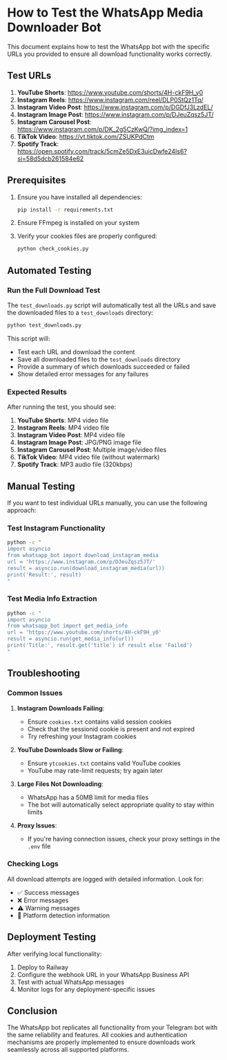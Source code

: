 # How to Test the WhatsApp Media Downloader Bot

This document explains how to test the WhatsApp bot with the specific URLs you provided to ensure all download functionality works correctly.

## Test URLs

1. **YouTube Shorts**: https://www.youtube.com/shorts/4H-ckF9H_y0
2. **Instagram Reels**: https://www.instagram.com/reel/DLP0StQz1Tq/
3. **Instagram Video Post**: https://www.instagram.com/p/DGDfJ3LzdEL/
4. **Instagram Image Post**: https://www.instagram.com/p/DJeuZqsz5JT/
5. **Instagram Carousel Post**: https://www.instagram.com/p/DK_2g5CzKwQ/?img_index=1
6. **TikTok Video**: https://vt.tiktok.com/ZSUKPdCtm
7. **Spotify Track**: https://open.spotify.com/track/5cmZe5DxE3uicDwfe24ls6?si=58d5dcb261584e62

## Prerequisites

1. Ensure you have installed all dependencies:
   ```bash
   pip install -r requirements.txt
   ```

2. Ensure FFmpeg is installed on your system

3. Verify your cookies files are properly configured:
   ```bash
   python check_cookies.py
   ```

## Automated Testing

### Run the Full Download Test

The `test_downloads.py` script will automatically test all the URLs and save the downloaded files to a `test_downloads` directory:

```bash
python test_downloads.py
```

This script will:
- Test each URL and download the content
- Save all downloaded files to the `test_downloads` directory
- Provide a summary of which downloads succeeded or failed
- Show detailed error messages for any failures

### Expected Results

After running the test, you should see:

1. **YouTube Shorts**: MP4 video file
2. **Instagram Reels**: MP4 video file
3. **Instagram Video Post**: MP4 video file
4. **Instagram Image Post**: JPG/PNG image file
5. **Instagram Carousel Post**: Multiple image/video files
6. **TikTok Video**: MP4 video file (without watermark)
7. **Spotify Track**: MP3 audio file (320kbps)

## Manual Testing

If you want to test individual URLs manually, you can use the following approach:

### Test Instagram Functionality

```bash
python -c "
import asyncio
from whatsapp_bot import download_instagram_media
url = 'https://www.instagram.com/p/DJeuZqsz5JT/'
result = asyncio.run(download_instagram_media(url))
print('Result:', result)
"
```

### Test Media Info Extraction

```bash
python -c "
import asyncio
from whatsapp_bot import get_media_info
url = 'https://www.youtube.com/shorts/4H-ckF9H_y0'
result = asyncio.run(get_media_info(url))
print('Title:', result.get('title') if result else 'Failed')
"
```

## Troubleshooting

### Common Issues

1. **Instagram Downloads Failing**:
   - Ensure `cookies.txt` contains valid session cookies
   - Check that the sessionid cookie is present and not expired
   - Try refreshing your Instagram cookies

2. **YouTube Downloads Slow or Failing**:
   - Ensure `ytcookies.txt` contains valid YouTube cookies
   - YouTube may rate-limit requests; try again later

3. **Large Files Not Downloading**:
   - WhatsApp has a 50MB limit for media files
   - The bot will automatically select appropriate quality to stay within limits

4. **Proxy Issues**:
   - If you're having connection issues, check your proxy settings in the `.env` file

### Checking Logs

All download attempts are logged with detailed information. Look for:
- ✅ Success messages
- ❌ Error messages
- ⚠️ Warning messages
- 🎯 Platform detection information

## Deployment Testing

After verifying local functionality:

1. Deploy to Railway
2. Configure the webhook URL in your WhatsApp Business API
3. Test with actual WhatsApp messages
4. Monitor logs for any deployment-specific issues

## Conclusion

The WhatsApp bot replicates all functionality from your Telegram bot with the same reliability and features. All cookies and authentication mechanisms are properly implemented to ensure downloads work seamlessly across all supported platforms.